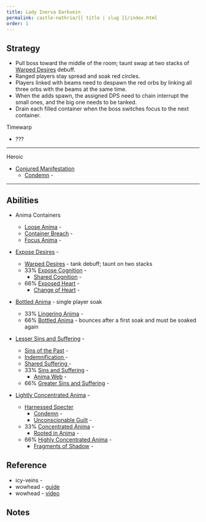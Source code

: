 ```yaml
---
title: Lady Inerva Darkvein
permalink: castle-nathria/{{ title | slug }}/index.html
order: 1
---
```



## Strategy

- Pull boss toward the middle of the room; taunt swap at two stacks of [Warped Desires](https://www.wowhead.com/spell=325382/warped-desires) debuff.
- Ranged players stay spread and soak red circles.
- Players linked with beams need to despawn the red orbs by linking all three orbs with the beams at the same time.
- When the adds spawn, the assigned DPS need to chain interrupt the small ones, and the big one needs to be tanked.
- Drain each filled container when the boss switches focus to the next container.

Timewarp
- ???

----

Heroic
- [Conjured Manifestation](https://www.wowhead.com/npc=173484/conjured-manifestation)
  - [Condemn](https://www.wowhead.com/spell=334017/condemn) - 

----

## Abilities

- Anima Containers
  - [Loose Anima](https://www.wowhead.com/spell=325184/loose-anima) - 
  - [Container Breach](https://www.wowhead.com/spell=325225/container-breach) - 
  - [Focus Anima](https://www.wowhead.com/spell=331844/focus-anima) - 

- [Expose Desires](https://www.wowhead.com/spell=325379/expose-desires) - 
  - [Warped Desires](https://www.wowhead.com/spell=325382/warped-desires) - tank debuff; taunt on two stacks
  - 33% [Expose Cognition](https://www.wowhead.com/spell=341623/expose-cognition) - 
    - [Shared Cognition](https://www.wowhead.com/spell=325908/shared-cognition) - 
  - 66% [Exposed Heart](https://www.wowhead.com/spell=63849/exposed-heart) - 
    - [Change of Heart](https://www.wowhead.com/spell=325384/change-of-heart) - 
- [Bottled Anima](https://www.wowhead.com/spell=325769/bottled-anima) - single player soak
  - 33% [Lingering Anima](https://www.wowhead.com/spell=325718/lingering-anima) - 
  - 66% [Bottled Anima](https://www.wowhead.com/spell=325769/bottled-anima) - bounces after a first soak and must be soaked again
- [Lesser Sins and Suffering](https://www.wowhead.com/spell=342287/lesser-sins-and-suffering) - 
  - [Sins of the Past](https://www.wowhead.com/spell=326040/sins-of-the-past) - 
  - [Indemnification ](https://www.wowhead.com/spell=331527/indemnification) - 
  - [Shared Suffering ](https://www.wowhead.com/spell=324983/shared-suffering) - 
  - 33% [Sins and Suffering](https://www.wowhead.com/spell=342288/sins-and-suffering) - 
    - [Anima Web](https://www.wowhead.com/spell=326538/anima-web) - 
  - 66% [Greater Sins and Suffering](https://www.wowhead.com/spell=342290/greater-sins-and-suffering) - 
- [Lightly Concentrated Anima](https://www.wowhead.com/spell=342320/lightly-concentrated-anima) - 
  - [Harnessed Specter](https://www.wowhead.com/npc=170199/harnessed-specter)
    - [Condemn](https://www.wowhead.com/spell=334017/condemn) - 
    - [Unconscionable Guilt](https://www.wowhead.com/spell=331573/unconscionable-guilt) - 
  - 33% [Concentrated Anima](https://www.wowhead.com/spell=342321/concentrated-anima) - 
    - [Rooted in Anima](https://www.wowhead.com/spell=341746/rooted-in-anima) - 
  - 66% [Highly Concentrated Anima](https://www.wowhead.com/spell=342322/highly-concentrated-anima) - 
    - [Fragments of Shadow](https://www.wowhead.com/spell=325596/fragments-of-shadow) - 

## Reference

- icy-veins - 
- wowhead - [guide]()
- wowhead - [video]()

## Notes